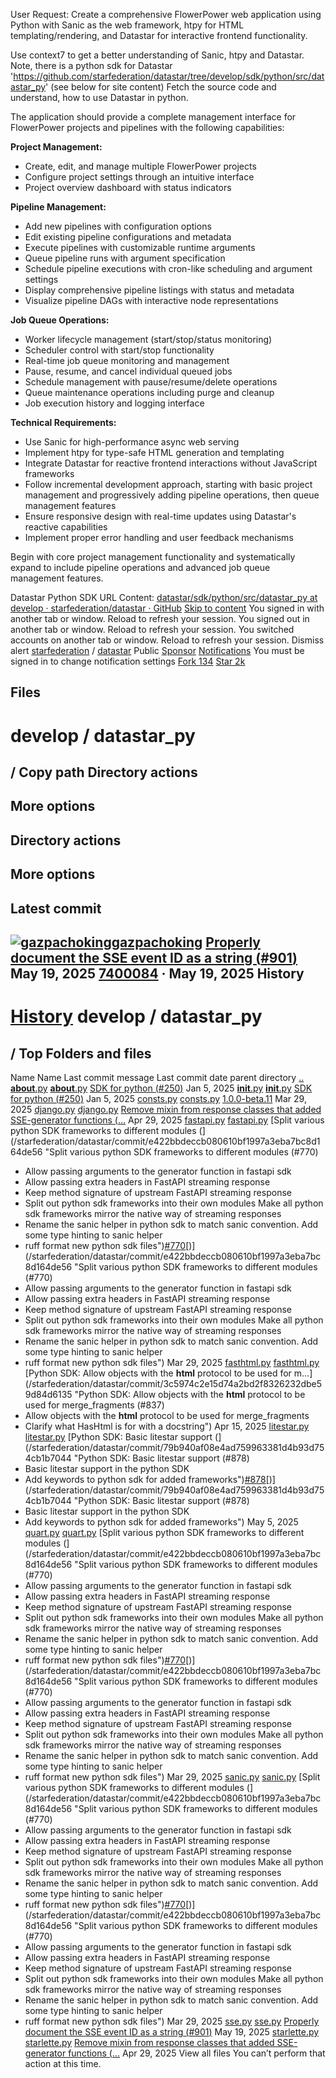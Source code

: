 User Request:
Create a comprehensive FlowerPower web application using Python with Sanic as the web framework, htpy for HTML templating/rendering, and Datastar for interactive frontend functionality.

Use context7 to get a better understanding of Sanic, htpy and Datastar. Note, there is a python sdk for Datastar 'https://github.com/starfederation/datastar/tree/develop/sdk/python/src/datastar_py' (see below for site content) Fetch the source code and understand, how to use Datastar in python.

The application should provide a complete management interface for FlowerPower projects and pipelines with the following capabilities:

**Project Management:**
- Create, edit, and manage multiple FlowerPower projects
- Configure project settings through an intuitive interface
- Project overview dashboard with status indicators

**Pipeline Management:**
- Add new pipelines with configuration options
- Edit existing pipeline configurations and metadata
- Execute pipelines with customizable runtime arguments
- Queue pipeline runs with argument specification
- Schedule pipeline executions with cron-like scheduling and argument settings
- Display comprehensive pipeline listings with status and metadata
- Visualize pipeline DAGs with interactive node representations

**Job Queue Operations:**
- Worker lifecycle management (start/stop/status monitoring)
- Scheduler control with start/stop functionality
- Real-time job queue monitoring and management
- Pause, resume, and cancel individual queued jobs
- Schedule management with pause/resume/delete operations
- Queue maintenance operations including purge and cleanup
- Job execution history and logging interface

**Technical Requirements:**
- Use Sanic for high-performance async web serving
- Implement htpy for type-safe HTML generation and templating
- Integrate Datastar for reactive frontend interactions without JavaScript frameworks
- Follow incremental development approach, starting with basic project management and progressively adding pipeline operations, then queue management features
- Ensure responsive design with real-time updates using Datastar's reactive capabilities
- Implement proper error handling and user feedback mechanisms

Begin with core project management functionality and systematically expand to include pipeline operations and advanced job queue management features.

Datastar Python SDK URL Content:
[datastar/sdk/python/src/datastar_py at develop · starfederation/datastar · GitHub](https://github.com/starfederation/datastar/tree/develop/sdk/python/src/datastar_py)
[Skip to content](#start-of-content)
You signed in with another tab or window. Reload to refresh your session. You signed out in another tab or window. Reload to refresh your session. You switched accounts on another tab or window. Reload to refresh your session. Dismiss alert
[starfederation](/starfederation) / [datastar](/starfederation/datastar) Public
[Sponsor](/sponsors/starfederation)
[Notifications](/login?return_to=%2Fstarfederation%2Fdatastar) You must be signed in to change notification settings
[Fork 134](/login?return_to=%2Fstarfederation%2Fdatastar)
[Star 2k](/login?return_to=%2Fstarfederation%2Fdatastar)

Files
-----
develop
/
datastar_py
============
/
Copy path
Directory actions
-----------------
More options
------------
Directory actions
-----------------
More options
------------
Latest commit
-------------
[![gazpachoking](https://avatars.githubusercontent.com/u/187133?v=4&size=40)](/gazpachoking)[gazpachoking](/starfederation/datastar/commits?author=gazpachoking)
[Properly document the SSE event ID as a string (](/starfederation/datastar/commit/7400084ea39fdc72af57f5dd7a78d95cfcac458a)[#901](https://github.com/starfederation/datastar/pull/901)[)](/starfederation/datastar/commit/7400084ea39fdc72af57f5dd7a78d95cfcac458a)
May 19, 2025
[7400084](/starfederation/datastar/commit/7400084ea39fdc72af57f5dd7a78d95cfcac458a) · May 19, 2025
History
-------
[History](/starfederation/datastar/commits/develop/sdk/python/src/datastar_py)
[](/starfederation/datastar/commits/develop/sdk/python/src/datastar_py)
develop
/
datastar_py
============
/
Top
Folders and files
-----------------
Name
Name
Last commit message
Last commit date
parent directory
[..](/starfederation/datastar/tree/develop/sdk/python/src)
[__about__.py](/starfederation/datastar/blob/develop/sdk/python/src/datastar_py/__about__.py "__about__.py")
[__about__.py](/starfederation/datastar/blob/develop/sdk/python/src/datastar_py/__about__.py "__about__.py")
[SDK for python (](/starfederation/datastar/commit/3c6c29f3b904c36536d98509952f05ca15902397 "SDK for python (#250)")[#250](https://github.com/starfederation/datastar/pull/250)[)](/starfederation/datastar/commit/3c6c29f3b904c36536d98509952f05ca15902397 "SDK for python (#250)")
Jan 5, 2025
[__init__.py](/starfederation/datastar/blob/develop/sdk/python/src/datastar_py/__init__.py "__init__.py")
[__init__.py](/starfederation/datastar/blob/develop/sdk/python/src/datastar_py/__init__.py "__init__.py")
[SDK for python (](/starfederation/datastar/commit/3c6c29f3b904c36536d98509952f05ca15902397 "SDK for python (#250)")[#250](https://github.com/starfederation/datastar/pull/250)[)](/starfederation/datastar/commit/3c6c29f3b904c36536d98509952f05ca15902397 "SDK for python (#250)")
Jan 5, 2025
[consts.py](/starfederation/datastar/blob/develop/sdk/python/src/datastar_py/consts.py "consts.py")
[consts.py](/starfederation/datastar/blob/develop/sdk/python/src/datastar_py/consts.py "consts.py")
[1.0.0-beta.11](/starfederation/datastar/commit/9c36bae809b330d980fd74c87ab18b6de082e9e2 "1.0.0-beta.11")
Mar 29, 2025
[django.py](/starfederation/datastar/blob/develop/sdk/python/src/datastar_py/django.py "django.py")
[django.py](/starfederation/datastar/blob/develop/sdk/python/src/datastar_py/django.py "django.py")
[Remove mixin from response classes that added SSE-generator functions (](/starfederation/datastar/commit/844187a3d1dacdeb983258fd2f7e1d0bd491f90f "Remove mixin from response classes that added SSE-generator functions (#811)")[…](https://github.com/starfederation/datastar/pull/811)
Apr 29, 2025
[fastapi.py](/starfederation/datastar/blob/develop/sdk/python/src/datastar_py/fastapi.py "fastapi.py")
[fastapi.py](/starfederation/datastar/blob/develop/sdk/python/src/datastar_py/fastapi.py "fastapi.py")
[Split various python SDK frameworks to different modules (](/starfederation/datastar/commit/e422bbdeccb080610bf1997a3eba7bc8d164de56 "Split various python SDK frameworks to different modules (#770)
* Allow passing arguments to the generator function in fastapi sdk
* Allow passing extra headers in FastAPI streaming response
* Keep method signature of upstream FastAPI streaming response
* Split out python sdk frameworks into their own modules
Make all python sdk frameworks mirror the native way of streaming responses
* Rename the sanic helper in python sdk to match sanic convention.
Add some type hinting to sanic helper
* ruff format new python sdk files")[#770](https://github.com/starfederation/datastar/pull/770)[)](/starfederation/datastar/commit/e422bbdeccb080610bf1997a3eba7bc8d164de56 "Split various python SDK frameworks to different modules (#770)
* Allow passing arguments to the generator function in fastapi sdk
* Allow passing extra headers in FastAPI streaming response
* Keep method signature of upstream FastAPI streaming response
* Split out python sdk frameworks into their own modules
Make all python sdk frameworks mirror the native way of streaming responses
* Rename the sanic helper in python sdk to match sanic convention.
Add some type hinting to sanic helper
* ruff format new python sdk files")
Mar 29, 2025
[fasthtml.py](/starfederation/datastar/blob/develop/sdk/python/src/datastar_py/fasthtml.py "fasthtml.py")
[fasthtml.py](/starfederation/datastar/blob/develop/sdk/python/src/datastar_py/fasthtml.py "fasthtml.py")
[Python SDK: Allow objects with the __html__ protocol to be used for m…](/starfederation/datastar/commit/3c5974c2e15d74a2bd2f8326232dbe59d84d6135 "Python SDK: Allow objects with the __html__ protocol to be used for merge_fragments (#837)
* Allow objects with the __html__ protocol to be used for merge_fragments
* Clarify what HasHtml is for with a docstring")
Apr 15, 2025
[litestar.py](/starfederation/datastar/blob/develop/sdk/python/src/datastar_py/litestar.py "litestar.py")
[litestar.py](/starfederation/datastar/blob/develop/sdk/python/src/datastar_py/litestar.py "litestar.py")
[Python SDK: Basic litestar support (](/starfederation/datastar/commit/79b940af08e4ad759963381d4b93d754cb1b7044 "Python SDK: Basic litestar support (#878)
* Basic litestar support in the python SDK
* Add keywords to python sdk for added frameworks")[#878](https://github.com/starfederation/datastar/pull/878)[)](/starfederation/datastar/commit/79b940af08e4ad759963381d4b93d754cb1b7044 "Python SDK: Basic litestar support (#878)
* Basic litestar support in the python SDK
* Add keywords to python sdk for added frameworks")
May 5, 2025
[quart.py](/starfederation/datastar/blob/develop/sdk/python/src/datastar_py/quart.py "quart.py")
[quart.py](/starfederation/datastar/blob/develop/sdk/python/src/datastar_py/quart.py "quart.py")
[Split various python SDK frameworks to different modules (](/starfederation/datastar/commit/e422bbdeccb080610bf1997a3eba7bc8d164de56 "Split various python SDK frameworks to different modules (#770)
* Allow passing arguments to the generator function in fastapi sdk
* Allow passing extra headers in FastAPI streaming response
* Keep method signature of upstream FastAPI streaming response
* Split out python sdk frameworks into their own modules
Make all python sdk frameworks mirror the native way of streaming responses
* Rename the sanic helper in python sdk to match sanic convention.
Add some type hinting to sanic helper
* ruff format new python sdk files")[#770](https://github.com/starfederation/datastar/pull/770)[)](/starfederation/datastar/commit/e422bbdeccb080610bf1997a3eba7bc8d164de56 "Split various python SDK frameworks to different modules (#770)
* Allow passing arguments to the generator function in fastapi sdk
* Allow passing extra headers in FastAPI streaming response
* Keep method signature of upstream FastAPI streaming response
* Split out python sdk frameworks into their own modules
Make all python sdk frameworks mirror the native way of streaming responses
* Rename the sanic helper in python sdk to match sanic convention.
Add some type hinting to sanic helper
* ruff format new python sdk files")
Mar 29, 2025
[sanic.py](/starfederation/datastar/blob/develop/sdk/python/src/datastar_py/sanic.py "sanic.py")
[sanic.py](/starfederation/datastar/blob/develop/sdk/python/src/datastar_py/sanic.py "sanic.py")
[Split various python SDK frameworks to different modules (](/starfederation/datastar/commit/e422bbdeccb080610bf1997a3eba7bc8d164de56 "Split various python SDK frameworks to different modules (#770)
* Allow passing arguments to the generator function in fastapi sdk
* Allow passing extra headers in FastAPI streaming response
* Keep method signature of upstream FastAPI streaming response
* Split out python sdk frameworks into their own modules
Make all python sdk frameworks mirror the native way of streaming responses
* Rename the sanic helper in python sdk to match sanic convention.
Add some type hinting to sanic helper
* ruff format new python sdk files")[#770](https://github.com/starfederation/datastar/pull/770)[)](/starfederation/datastar/commit/e422bbdeccb080610bf1997a3eba7bc8d164de56 "Split various python SDK frameworks to different modules (#770)
* Allow passing arguments to the generator function in fastapi sdk
* Allow passing extra headers in FastAPI streaming response
* Keep method signature of upstream FastAPI streaming response
* Split out python sdk frameworks into their own modules
Make all python sdk frameworks mirror the native way of streaming responses
* Rename the sanic helper in python sdk to match sanic convention.
Add some type hinting to sanic helper
* ruff format new python sdk files")
Mar 29, 2025
[sse.py](/starfederation/datastar/blob/develop/sdk/python/src/datastar_py/sse.py "sse.py")
[sse.py](/starfederation/datastar/blob/develop/sdk/python/src/datastar_py/sse.py "sse.py")
[Properly document the SSE event ID as a string (](/starfederation/datastar/commit/7400084ea39fdc72af57f5dd7a78d95cfcac458a "Properly document the SSE event ID as a string (#901)")[#901](https://github.com/starfederation/datastar/pull/901)[)](/starfederation/datastar/commit/7400084ea39fdc72af57f5dd7a78d95cfcac458a "Properly document the SSE event ID as a string (#901)")
May 19, 2025
[starlette.py](/starfederation/datastar/blob/develop/sdk/python/src/datastar_py/starlette.py "starlette.py")
[starlette.py](/starfederation/datastar/blob/develop/sdk/python/src/datastar_py/starlette.py "starlette.py")
[Remove mixin from response classes that added SSE-generator functions (](/starfederation/datastar/commit/844187a3d1dacdeb983258fd2f7e1d0bd491f90f "Remove mixin from response classes that added SSE-generator functions (#811)")[…](https://github.com/starfederation/datastar/pull/811)
Apr 29, 2025
View all files
You can’t perform that action at this time.